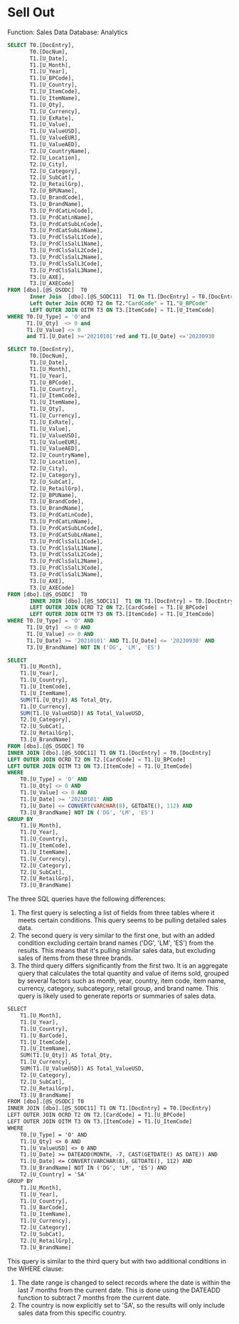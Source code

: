 # Sell Out

Function: Sales Data
Database: Analytics

```sql
SELECT T0.[DocEntry], 
	   T0.[DocNum], 
	   T1.[U_Date], 
	   T1.[U_Month], 
	   T1.[U_Year], 
	   T1.[U_BPCode], 
	   T1.[U_Country], 
	   T1.[U_ItemCode], 
	   T1.[U_ItemName], 
	   T1.[U_Qty], 
	   T1.[U_Currency], 
	   T1.[U_ExRate], 
	   T1.[U_Value], 
	   T1.[U_ValueUSD], 
	   T1.[U_ValueEUR], 
	   T1.[U_ValueAED], 
	   T2.[U_CountryName], 
	   T2.[U_Location], 
	   T2.[U_City], 
	   T2.[U_Category], 
	   T2.[U_SubCat], 
	   T2.[U_RetailGrp], 
	   T2.[U_BPUName], 
	   T3.[U_BrandCode], 
	   T3.[U_BrandName], 
	   T3.[U_PrdCatLnCode], 
	   T3.[U_PrdCatLnName], 
	   T3.[U_PrdCatSubLnCode], 
	   T3.[U_PrdCatSubLnName], 
	   T3.[U_PrdClsSalL1Code], 
	   T3.[U_PrdClsSalL1Name], 
	   T3.[U_PrdClsSalL2Code], 
	   T3.[U_PrdClsSalL2Name], 
	   T3.[U_PrdClsSalL3Code], 
	   T3.[U_PrdClsSalL3Name], 
	   T3.[U_AXE], 
	   T3.[U_AXECode] 
FROM [dbo].[@S_OSODC]  T0  
	   Inner Join  [dbo].[@S_SODC11]  T1 On T1.[DocEntry] = T0.[DocEntry] 
	   Left Outer Join OCRD T2 On T2."CardCode" = T1."U_BPCode" 
	   LEFT OUTER JOIN OITM T3 ON T3.[ItemCode] = T1.[U_ItemCode] 
WHERE T0.[U_Type] = 'O'and  
      T1.[U_Qty]  <> 0 and  
	  T1.[U_Value] <> 0 
	  and T1.[U_Date] >='20210101'red and T1.[U_Date] <='20230930
```

```sql
SELECT T0.[DocEntry], 
       T0.[DocNum], 
       T1.[U_Date], 
       T1.[U_Month], 
       T1.[U_Year], 
       T1.[U_BPCode], 
       T1.[U_Country], 
       T1.[U_ItemCode], 
       T1.[U_ItemName], 
       T1.[U_Qty], 
       T1.[U_Currency], 
       T1.[U_ExRate], 
       T1.[U_Value], 
       T1.[U_ValueUSD], 
       T1.[U_ValueEUR], 
       T1.[U_ValueAED], 
       T2.[U_CountryName], 
       T2.[U_Location], 
       T2.[U_City], 
       T2.[U_Category], 
       T2.[U_SubCat], 
       T2.[U_RetailGrp], 
       T2.[U_BPUName], 
       T3.[U_BrandCode], 
       T3.[U_BrandName], 
       T3.[U_PrdCatLnCode], 
       T3.[U_PrdCatLnName], 
       T3.[U_PrdCatSubLnCode], 
       T3.[U_PrdCatSubLnName], 
       T3.[U_PrdClsSalL1Code], 
       T3.[U_PrdClsSalL1Name], 
       T3.[U_PrdClsSalL2Code], 
       T3.[U_PrdClsSalL2Name], 
       T3.[U_PrdClsSalL3Code], 
       T3.[U_PrdClsSalL3Name], 
       T3.[U_AXE], 
       T3.[U_AXECode] 
FROM [dbo].[@S_OSODC]  T0  
       INNER JOIN [dbo].[@S_SODC11]  T1 ON T1.[DocEntry] = T0.[DocEntry] 
       LEFT OUTER JOIN OCRD T2 ON T2.[CardCode] = T1.[U_BPCode]
       LEFT OUTER JOIN OITM T3 ON T3.[ItemCode] = T1.[U_ItemCode] 
WHERE T0.[U_Type] = 'O' AND  
      T1.[U_Qty]  <> 0 AND  
      T1.[U_Value] <> 0 AND  
      T1.[U_Date] >= '20210101' AND T1.[U_Date] <= '20230930' AND
      T3.[U_BrandName] NOT IN ('DG', 'LM', 'ES')
```

```sql
SELECT 
    T1.[U_Month], 
    T1.[U_Year], 
    T1.[U_Country], 
    T1.[U_ItemCode], 
    T1.[U_ItemName], 
    SUM(T1.[U_Qty]) AS Total_Qty, 
    T1.[U_Currency], 
    SUM(T1.[U_ValueUSD]) AS Total_ValueUSD, 
    T2.[U_Category], 
    T2.[U_SubCat], 
    T2.[U_RetailGrp], 
    T3.[U_BrandName]
FROM [dbo].[@S_OSODC] T0 
INNER JOIN [dbo].[@S_SODC11] T1 ON T1.[DocEntry] = T0.[DocEntry] 
LEFT OUTER JOIN OCRD T2 ON T2.[CardCode] = T1.[U_BPCode] 
LEFT OUTER JOIN OITM T3 ON T3.[ItemCode] = T1.[U_ItemCode] 
WHERE 
    T0.[U_Type] = 'O' AND 
    T1.[U_Qty] <> 0 AND 
    T1.[U_Value] <> 0 AND 
    T1.[U_Date] >= '20210101' AND 
    T1.[U_Date] <= CONVERT(VARCHAR(8), GETDATE(), 112) AND 
    T3.[U_BrandName] NOT IN ('DG', 'LM', 'ES') 
GROUP BY
    T1.[U_Month], 
    T1.[U_Year], 
    T1.[U_Country], 
    T1.[U_ItemCode], 
    T1.[U_ItemName],
    T1.[U_Currency], 
    T2.[U_Category], 
    T2.[U_SubCat], 
    T2.[U_RetailGrp], 
    T3.[U_BrandName]
```

The three SQL queries have the following differences:

1. The first query is selecting a list of fields from three tables where it meets certain conditions. This query seems to be pulling detailed sales data.
2. The second query is very similar to the first one, but with an added condition excluding certain brand names ('DG', 'LM', 'ES') from the results. This means that it's pulling similar sales data, but excluding sales of items from these three brands.
3. The third query differs significantly from the first two. It is an aggregate query that calculates the total quantity and value of items sold, grouped by several factors such as month, year, country, item code, item name, currency, category, subcategory, retail group, and brand name. This query is likely used to generate reports or summaries of sales data.

```html
SELECT 
    T1.[U_Month],
    T1.[U_Year],
    T1.[U_Country],
    T1.[U_BarCode],
    T1.[U_ItemCode],
    T1.[U_ItemName],
    SUM(T1.[U_Qty]) AS Total_Qty,
    T1.[U_Currency],
    SUM(T1.[U_ValueUSD]) AS Total_ValueUSD,
    T2.[U_Category],
    T2.[U_SubCat],
    T2.[U_RetailGrp],
    T3.[U_BrandName]
FROM [dbo].[@S_OSODC] T0 
INNER JOIN [dbo].[@S_SODC11] T1 ON T1.[DocEntry] = T0.[DocEntry]
LEFT OUTER JOIN OCRD T2 ON T2.[CardCode] = T1.[U_BPCode]
LEFT OUTER JOIN OITM T3 ON T3.[ItemCode] = T1.[U_ItemCode]
WHERE 
    T0.[U_Type] = 'O' AND 
    T1.[U_Qty] <> 0 AND 
    T1.[U_ValueUSD] <> 0 AND 
    T1.[U_Date] >= DATEADD(MONTH, -7, CAST(GETDATE() AS DATE)) AND 
    T1.[U_Date] <= CONVERT(VARCHAR(8), GETDATE(), 112) AND 
    T3.[U_BrandName] NOT IN ('DG', 'LM', 'ES') AND
    T2.[U_Country] = 'SA'
GROUP BY
    T1.[U_Month],
    T1.[U_Year],
    T1.[U_Country],
    T1.[U_BarCode],
    T1.[U_ItemName],
    T1.[U_Currency],
    T2.[U_Category],
    T2.[U_SubCat],
    T2.[U_RetailGrp],
    T3.[U_BrandName]

```

This query is similar to the third query but with two additional conditions in the WHERE clause:

1. The date range is changed to select records where the date is within the last 7 months from the current date. This is done using the DATEADD function to subtract 7 months from the current date.
2. The country is now explicitly set to 'SA', so the results will only include sales data from this specific country.